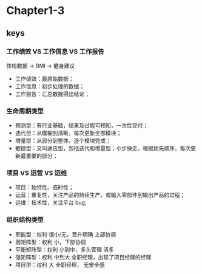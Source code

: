 <!--
 * @Author: your name
 * @Date: 2020-09-01 17:50:45
 * @LastEditTime: 2020-09-03 17:52:41
 * @LastEditors: Please set LastEditors
 * @Description: In User Settings Edit
 * @FilePath: \PMP\知识点\Chapter1-3.md
-->

# Chapter1-3

## keys

### 工作绩效 VS 工作信息 VS 工作报告

体检数据 → BMI → 健身建议

- 工作绩效：最原始数据；
- 工作信息：初步处理的数据；
- 工作报告：汇总数据得出结论；

### 生命周期类型

- 预测型：有行业基础，结果及过程可预知，一次性交付；
- 迭代型：从模糊到清晰，每次更新全部模块；
- 增量型：从部分到整体，逐个模块完成；
- 敏捷型：又叫适应型，包括迭代和增量型；小步快走，根据优先顺序，每次更新最重要的部分；

### 项目 VS 运营 VS 运维

- 项目：独特性、临时性；
- 运营：重复性，关注产品的持续生产，或输入零部件到输出产品的过程；
- 运维：技术性，关注平台 bug;

### 组织结构类型

- 职能型：权利 很小/无，晋升明确 上部协调
- 弱矩阵型：权利 小，下部协调
- 平衡矩阵型：权利 小到中，多头管理 活多
- 强矩阵型：权利 中到大 全职经理，出现了项目经理的经理
- 项目型：权利 大 全职经理， 无安全感

